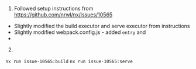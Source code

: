 1. Followed setup instructions from https://github.com/nrwl/nx/issues/10565
 - Slightly modified the  build executor and serve executor from instructions
 - Slightly modified webpack.config.js - added `entry` and  
 - 
2. 



`nx run issue-10565:build`
`nx run issue-10565:serve`
